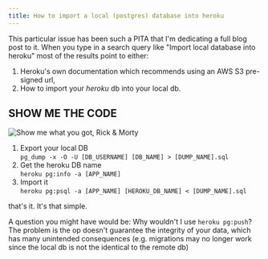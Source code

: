 ```yaml
---
title: How to import a local (postgres) database into heroku
---
```


This particular issue has been such a PITA that I'm dedicating a full blog post to it. When you type in a search query like "Import local database into heroku" most of the results point to either:

1. Heroku's own documentation which recommends using an AWS S3 pre-signed url,
2. How to import your _heroku_ db into your local db.

## SHOW ME THE CODE

![Show me what you got, Rick & Morty](https://tenor.com/70Nj.gif)

1. Export your local DB <br />
   `pg_dump -x -O -U [DB_USERNAME] [DB_NAME] > [DUMP_NAME].sql`
2. Get the heroku DB name <br />
   `heroku pg:info -a [APP_NAME]`
3. Import it <br />
   `heroku pg:psql -a [APP_NAME] [HEROKU_DB_NAME] < [DUMP_NAME].sql`

that's it. It's that simple.

A question you might have would be: Why wouldn't I use `heroku pg:push`? The problem is the op doesn't guarantee the integrity of your data, which has many unintended consequences (e.g. migrations may no longer work since the local db is not the identical to the remote db)
